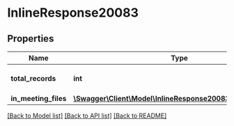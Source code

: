 # InlineResponse20083

## Properties
Name | Type | Description | Notes
------------ | ------------- | ------------- | -------------
**total_records** | **int** | The total number of files found. | [optional] 
**in_meeting_files** | [**\Swagger\Client\Model\InlineResponse20083InMeetingFiles[]**](InlineResponse20083InMeetingFiles.md) |  | [optional] 

[[Back to Model list]](../README.md#documentation-for-models) [[Back to API list]](../README.md#documentation-for-api-endpoints) [[Back to README]](../README.md)


